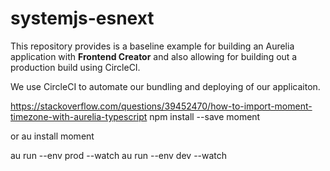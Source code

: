 # systemjs-esnext
This repository provides is a baseline example for building an Aurelia application with **Frontend Creator** and also allowing for building out a production build using CircleCI.

We use CircleCI to automate our bundling and deploying of our applicaiton.


https://stackoverflow.com/questions/39452470/how-to-import-moment-timezone-with-aurelia-typescript
npm install --save moment

or
au install moment

au run --env prod --watch
au run --env dev --watch